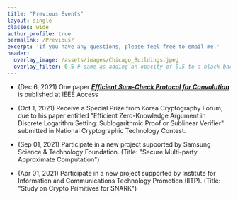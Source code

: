 ```yaml
---
title: "Previous Events"
layout: single
classes: wide
author_profile: true
permalink: /Previous/
excerpt: 'If you have any questions, please feel free to email me.'
header:
  overlay_image: /assets/images/Chicago_Buildings.jpeg
  overlay_filter: 0.5 # same as adding an opacity of 0.5 to a black background
---
```


- (Dec 6, 2021) One paper **_[Efficient Sum-Check Protocol for Convolution](https://ieeexplore.ieee.org/document/9638642)_** is published at IEEE Access

- (Oct 1, 2021) Receive a Special Prize from Korea Cryptography Forum, due to his paper entitled "Efficient Zero-Knowledge Argument in Discrete Logarithm Setting: Sublogarithmic Proof or Sublinear Verifier" submitted in National Cryptographic Technology Contest.

- (Sep 01, 2021) Participate in a new project supported by Samsung Science & Technology Foundation. 
(Title: "Secure Multi-party Approximate Computation")

- (Apr 01, 2021) Participate in a new project supported by Institute for Information and Communications Technology Promotion (IITP). 
(Title: "Study on Crypto Primitives for SNARK")

